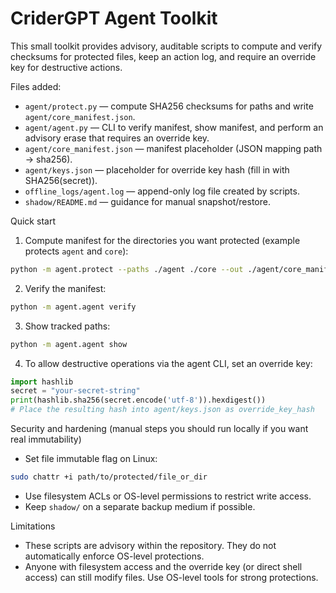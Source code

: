 # CriderGPT Agent Toolkit

This small toolkit provides advisory, auditable scripts to compute and verify checksums for protected files, keep an action log, and require an override key for destructive actions.

Files added:
- `agent/protect.py` — compute SHA256 checksums for paths and write `agent/core_manifest.json`.
- `agent/agent.py` — CLI to verify manifest, show manifest, and perform an advisory erase that requires an override key.
- `agent/core_manifest.json` — manifest placeholder (JSON mapping path -> sha256).
- `agent/keys.json` — placeholder for override key hash (fill in with SHA256(secret)).
- `offline_logs/agent.log` — append-only log file created by scripts.
- `shadow/README.md` — guidance for manual snapshot/restore.

Quick start

1. Compute manifest for the directories you want protected (example protects `agent` and `core`):

```bash
python -m agent.protect --paths ./agent ./core --out ./agent/core_manifest.json
```

2. Verify the manifest:

```bash
python -m agent.agent verify
```

3. Show tracked paths:

```bash
python -m agent.agent show
```

4. To allow destructive operations via the agent CLI, set an override key:

```python
import hashlib
secret = "your-secret-string"
print(hashlib.sha256(secret.encode('utf-8')).hexdigest())
# Place the resulting hash into agent/keys.json as override_key_hash
```

Security and hardening (manual steps you should run locally if you want real immutability)

- Set file immutable flag on Linux:

```bash
sudo chattr +i path/to/protected/file_or_dir
```

- Use filesystem ACLs or OS-level permissions to restrict write access.
- Keep `shadow/` on a separate backup medium if possible.

Limitations

- These scripts are advisory within the repository. They do not automatically enforce OS-level protections.
- Anyone with filesystem access and the override key (or direct shell access) can still modify files. Use OS-level tools for strong protections.
